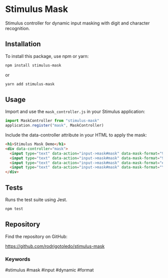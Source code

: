 # Stimulus Mask

Stimulus controller for dynamic input masking with digit and character recognition.

## Installation

To install this package, use npm or yarn:

```bash
npm install stimulus-mask
```

or

```bash
yarn add stimulus-mask
```

## Usage

Import and use the `mask_controller.js` in your Stimulus application:

```jsx
import MaskController from "stimulus-mask"
application.register("mask", MaskController)
```

Include the data-controller attribute in your HTML to apply the mask:

```html
<h1>Stimulus Mask Demo</h1>
<div data-controller="mask">
  <input type="text" data-action="input->mask#mask" data-mask-format="999.999.999-99" placeholder="CPF" />
  <input type="text" data-action="input->mask#mask" data-mask-format="99\\9.999.999-99" placeholder="CPF with number 9" />
  <input type="text" data-action="input->mask#mask" data-mask-format="####-####" placeholder="Anything" />
  <input type="text" data-action="input->mask#mask" data-mask-format="\\#9-999\\#" placeholder="Should have # and digits" />
</div>
```

## Tests

Runs the test suite using Jest.

```bash
npm test
```

## Repository
Find the repository on GitHub:

https://github.com/rodrigotoledo/stimulus-mask

### Keywords

#stimulus #mask #input #dynamic #format